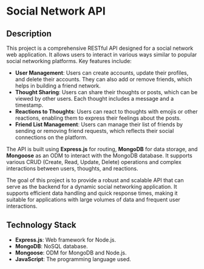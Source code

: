 # Social Network API

## Description

This project is a comprehensive RESTful API designed for a social network web application. It allows users to interact in various ways similar to popular social networking platforms. Key features include:

- **User Management**: Users can create accounts, update their profiles, and delete their accounts. They can also add or remove friends, which helps in building a friend network.
- **Thought Sharing**: Users can share their thoughts or posts, which can be viewed by other users. Each thought includes a message and a timestamp.
- **Reactions to Thoughts**: Users can react to thoughts with emojis or other reactions, enabling them to express their feelings about the posts.
- **Friend List Management**: Users can manage their list of friends by sending or removing friend requests, which reflects their social connections on the platform.

The API is built using **Express.js** for routing, **MongoDB** for data storage, and **Mongoose** as an ODM to interact with the MongoDB database. It supports various CRUD (Create, Read, Update, Delete) operations and complex interactions between users, thoughts, and reactions.

The goal of this project is to provide a robust and scalable API that can serve as the backend for a dynamic social networking application. It supports efficient data handling and quick response times, making it suitable for applications with large volumes of data and frequent user interactions.

## Technology Stack

- **Express.js**: Web framework for Node.js.
- **MongoDB**: NoSQL database.
- **Mongoose**: ODM for MongoDB and Node.js.
- **JavaScript**: The programming language used.
